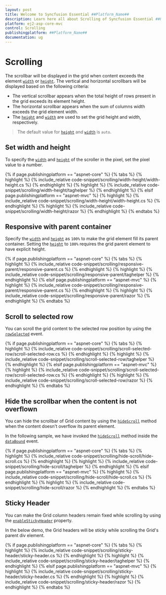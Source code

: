 ```yaml
---
layout: post
title: Welcome to Syncfusion Essential ##Platform_Name##
description: Learn here all about Scrolling of Syncfusion Essential ##Platform_Name## widgets based on HTML5 and jQuery.
platform: ej2-asp-core-mvc
control: Scrolling
publishingplatform: ##Platform_Name##
documentation: ug
---
```



# Scrolling

 The scrollbar will be displayed in the grid when content exceeds the element [`width`](https://help.syncfusion.com/cr/aspnetcore-js2/Syncfusion.EJ2.Grids.Grid.html#Syncfusion_EJ2_Grids_Grid_Width) or [`height`](https://help.syncfusion.com/cr/aspnetcore-js2/Syncfusion.EJ2.Grids.Grid.html#Syncfusion_EJ2_Grids_Grid_Height). The vertical and horizontal scrollbars will be displayed based on the following criteria:

* The vertical scrollbar appears when the total height of rows present in the grid exceeds its element height.
* The horizontal scrollbar appears when the sum of columns width exceeds the grid element width.
* The [`height`](https://help.syncfusion.com/cr/aspnetcore-js2/Syncfusion.EJ2.Grids.Grid.html#Syncfusion_EJ2_Grids_Grid_Height) and [`width`](https://help.syncfusion.com/cr/aspnetcore-js2/Syncfusion.EJ2.Grids.Grid.html#Syncfusion_EJ2_Grids_Grid_Width) are used to set the grid height and width, respectively.

> The default value for [`height`](https://help.syncfusion.com/cr/aspnetcore-js2/Syncfusion.EJ2.Grids.Grid.html#Syncfusion_EJ2_Grids_Grid_Height) and [`width`](https://help.syncfusion.com/cr/aspnetcore-js2/Syncfusion.EJ2.Grids.Grid.html#Syncfusion_EJ2_Grids_Grid_Width) is `auto`.

## Set width and height

To specify the [`width`](https://help.syncfusion.com/cr/aspnetcore-js2/Syncfusion.EJ2.Grids.Grid.html#Syncfusion_EJ2_Grids_Grid_Width) and [`height`](https://help.syncfusion.com/cr/aspnetcore-js2/Syncfusion.EJ2.Grids.Grid.html#Syncfusion_EJ2_Grids_Grid_Height) of the scroller in the pixel, set the pixel value to a number.

{% if page.publishingplatform == "aspnet-core" %}
{% tabs %}
{% highlight %}
{% include_relative code-snippet/scrolling/width-height/width-height.cs %}
{% endhighlight %}
{% highlight %}
{% include_relative code-snippet/scrolling/width-height/taghelper %}
{% endhighlight %}
{% elsif page.publishingplatform == "aspnet-mvc" %}
{% highlight %} {% include_relative code-snippet/scrolling/width-height/width-height.cs %}
{% endhighlight %}
{% highlight %}
{% include_relative code-snippet/scrolling/width-height/razor %}
{% endhighlight %}
{% endtabs %}



## Responsive with parent container

Specify the [`width`](https://help.syncfusion.com/cr/aspnetcore-js2/Syncfusion.EJ2.Grids.Grid.html#Syncfusion_EJ2_Grids_Grid_Width) and [`height`](https://help.syncfusion.com/cr/aspnetcore-js2/Syncfusion.EJ2.Grids.Grid.html#Syncfusion_EJ2_Grids_Grid_Height) as `100%` to make the grid element fill its parent container.
Setting the [`height`](https://help.syncfusion.com/cr/aspnetcore-js2/Syncfusion.EJ2.Grids.Grid.html#Syncfusion_EJ2_Grids_Grid_Height) to `100%` requires the grid parent element to have explicit height.

{% if page.publishingplatform == "aspnet-core" %}
{% tabs %}
{% highlight %}
{% include_relative code-snippet/scrolling/responsive-parent/responsive-parent.cs %}
{% endhighlight %}
{% highlight %}
{% include_relative code-snippet/scrolling/responsive-parent/taghelper %}
{% endhighlight %}
{% elsif page.publishingplatform == "aspnet-mvc" %}
{% highlight %} {% include_relative code-snippet/scrolling/responsive-parent/responsive-parent.cs %}
{% endhighlight %}
{% highlight %}
{% include_relative code-snippet/scrolling/responsive-parent/razor %}
{% endhighlight %}
{% endtabs %}



## Scroll to selected row

You can scroll the grid content to the selected row position by using the [`rowSelected`](https://help.syncfusion.com/cr/aspnetcore-js2/Syncfusion.EJ2.Grids.Grid.html#Syncfusion_EJ2_Grids_Grid_RowSelected) event.

{% if page.publishingplatform == "aspnet-core" %}
{% tabs %}
{% highlight %}
{% include_relative code-snippet/scrolling/scroll-selected-row/scroll-selected-row.cs %}
{% endhighlight %}
{% highlight %}
{% include_relative code-snippet/scrolling/scroll-selected-row/taghelper %}
{% endhighlight %}
{% elsif page.publishingplatform == "aspnet-mvc" %}
{% highlight %} {% include_relative code-snippet/scrolling/scroll-selected-row/scroll-selected-row.cs %}
{% endhighlight %}
{% highlight %}
{% include_relative code-snippet/scrolling/scroll-selected-row/razor %}
{% endhighlight %}
{% endtabs %}



## Hide the scrollbar when the content is not overflown

You can hide the scrollbar of Grid content by using the [`hideScroll`](https://ej2.syncfusion.com/javascript/documentation/api/grid/#hidescroll) method when the content doesn't overflow its parent element.

In the following sample, we have invoked the [`hideScroll`](https://ej2.syncfusion.com/javascript/documentation/api/grid/#hidescroll) method inside the [`dataBound`](https://help.syncfusion.com/cr/aspnetcore-js2/Syncfusion.EJ2.Grids.Grid.html#Syncfusion_EJ2_Grids_Grid_DataBound) event.

{% if page.publishingplatform == "aspnet-core" %}
{% tabs %}
{% highlight %}
{% include_relative code-snippet/scrolling/hide-scroll/hide-scroll.cs %}
{% endhighlight %}
{% highlight %}
{% include_relative code-snippet/scrolling/hide-scroll/taghelper %}
{% endhighlight %}
{% elsif page.publishingplatform == "aspnet-mvc" %}
{% highlight %} {% include_relative code-snippet/scrolling/hide-scroll/hide-scroll.cs %}
{% endhighlight %}
{% highlight %}
{% include_relative code-snippet/scrolling/hide-scroll/razor %}
{% endhighlight %}
{% endtabs %}



## Sticky Header

You can make the Grid column headers remain fixed while scrolling by using the [`enableStickyHeader`](https://ej2.syncfusion.com/javascript/documentation/api/grid/#enablestickyheader) property.

In the below demo, the Grid headers will be sticky while scrolling the Grid's parent div element.

{% if page.publishingplatform == "aspnet-core" %}
{% tabs %}
{% highlight %}
{% include_relative code-snippet/scrolling/sticky-header/sticky-header.cs %}
{% endhighlight %}
{% highlight %}
{% include_relative code-snippet/scrolling/sticky-header/taghelper %}
{% endhighlight %}
{% elsif page.publishingplatform == "aspnet-mvc" %}
{% highlight %} {% include_relative code-snippet/scrolling/sticky-header/sticky-header.cs %}
{% endhighlight %}
{% highlight %}
{% include_relative code-snippet/scrolling/sticky-header/razor %}
{% endhighlight %}
{% endtabs %}


